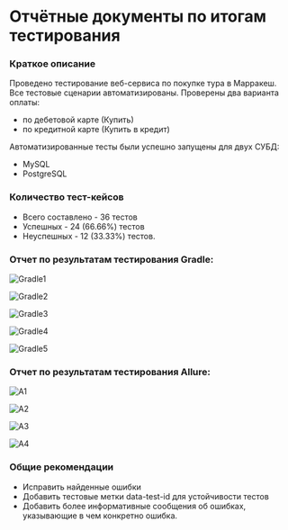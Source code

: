 # Отчётные документы по итогам тестирования
### Краткое описание
Проведено тестирование веб-сервиса по покупке тура в Марракеш. Все тестовые сценарии автоматизированы. Проверены два варианта оплаты:
- по дебетовой карте (Купить)
- по кредитной карте (Купить в кредит)

Автоматизированные тесты были успешно запущены для двух СУБД:
- MySQL
- PostgreSQL
### Количество тест-кейсов
- Всего составлено - 36 тестов
- Успешных - 24 (66.66%) тестов
- Неуспешных - 12 (33.33%) тестов.

### Отчет по результатам тестирования Gradle:
![Gradle1](https://github.com/Himmmera/Diplom-QA/assets/120020624/eb596f49-140b-4dc7-ac1d-ebfa2132e967)

![Gradle2](https://github.com/Himmmera/Diplom-QA/assets/120020624/805e58c9-2728-4917-98d0-39bf6db91c34)

![Gradle3](https://github.com/Himmmera/Diplom-QA/assets/120020624/707c760e-35dc-480a-acbd-6f6bbbeb6df5)

![Gradle4](https://github.com/Himmmera/Diplom-QA/assets/120020624/1c277d46-ebb9-4416-a8fe-94d18b59f698)

![Gradle5](https://github.com/Himmmera/Diplom-QA/assets/120020624/041dc3fa-36c7-421b-aa8c-7a60cb3276f1)

### Отчет по результатам тестирования Allure:
![A1](https://github.com/Himmmera/Diplom-QA/assets/120020624/f58699a8-2312-4740-9d58-633b8401ef0c)

![A2](https://github.com/Himmmera/Diplom-QA/assets/120020624/34b46334-0b2b-47c1-9a13-d819c2b5cec7)

![A3](https://github.com/Himmmera/Diplom-QA/assets/120020624/48b31977-f82d-453f-b848-54d9cff8096c)

![A4](https://github.com/Himmmera/Diplom-QA/assets/120020624/791c71b3-b933-4d98-abea-a08ffcbe714a)

### Общие рекомендации
* Исправить найденные ошибки
* Добавить тестовые метки data-test-id для устойчивости тестов 
* Добавить более информативные сообщения об ошибках, указывающие в чем конкретно ошибка.
